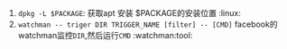 1. `dpkg -L $PACKAGE`: 获取apt 安装 $PACKAGE的安装位置 :linux:
2. `watchman -- triger DIR TRIGGER_NAME [filter] -- [CMD]` facebook的watchman监控`DIR`,然后运行`CMD` :watchman:tool:  
